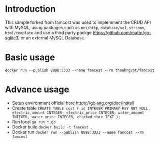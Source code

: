 # Introduction
This sample forked from famcost was used to implemment the CRUD API with MySQL, using packages such as `net/http`, `database/sql`, `strconv`, 
`html/template` and use a third party packge https://github.com/mattn/go-sqlite3, or an external MySQL Database.

# Basic usage
`docker run --publish 8898:3333 --name famcost --rm thanhngvpt/famcost`


# Advance usage
- Setup environment official here https://golang.org/doc/install
- Create table `
CREATE TABLE cost
(
    id INTEGER PRIMARY KEY NOT NULL,
    electric_amount INTEGER,
    electric_price INTEGER,
    water_amount INTEGER,
    water_price INTEGER,
    checked_date TEXT
);
`
- Run local `go run *.go`
- Docker build `docker build -t famcost .`
- Docker run `docker run --publish 8898:3333 --name famcost --rm famcost`
